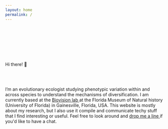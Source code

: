 ```yaml
---
layout: home
permalink: /
---
```


<p style="text-align: center; padding-bottom: 6em; padding-top: 1em;">

Hi there! :wave:

<br>
<br>

I’m an evolutionary ecologist studying phenotypic variation within and across species to understand the mechanisms of diversification. I am currently based at the <a id="link" href="https://www.biovisionlab.com/"> Biovision lab </a> at the Florida Museum of Natural history (University of Florida) in Gainesville, Florida, USA. This website is mostly about my research, but I also use it compile and communicate techy stuff that I find interesting or useful. Feel free to look around and <a id="link" href="mailto:{{ site.author.email | encode_email }}"> drop me a line </a> if you'd like to have a chat.
</p>
